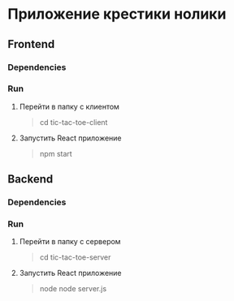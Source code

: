 # Приложение крестики нолики

## Frontend
### Dependencies
    
### Run
1. Перейти в папку с клиентом 
    > cd tic-tac-toe-client
2. Запустить React приложение
    > npm start 

## Backend
### Dependencies

### Run
1. Перейти в папку с сервером 
    > cd tic-tac-toe-server
2. Запустить React приложение
    > node node server.js
